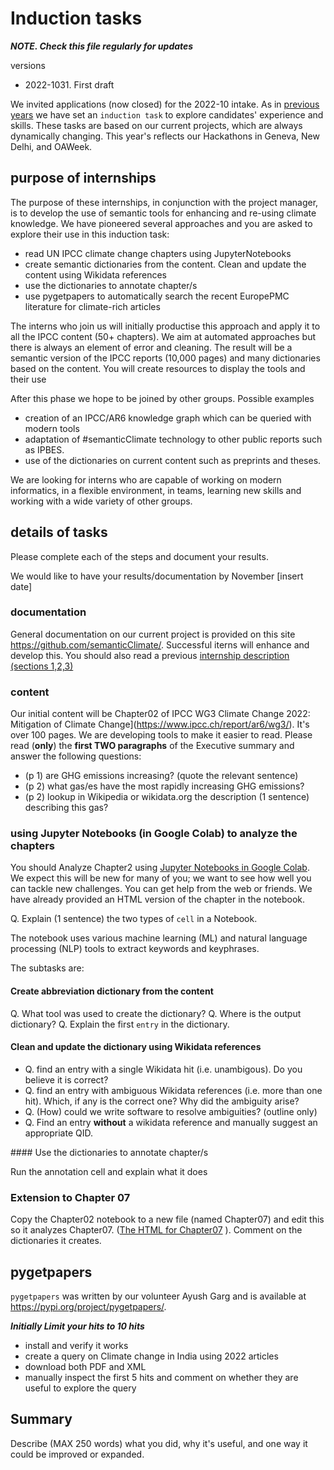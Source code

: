 # Induction tasks

***NOTE. Check this file regularly for updates***

versions
* 2022-1031. First draft


We invited applications (now closed) for the 2022-10 intake. As in [previous years]()  we have set an `induction task` to explore candidates' experience and skills. 
These tasks are based on our current projects, which are always dynamically changing. This year's reflects our Hackathons in Geneva, New Delhi, and OAWeek.


## purpose of internships

The purpose of these internships, in conjunction with the project manager, is to develop the use of semantic tools for 
enhancing and re-using climate knowledge. We have pioneered several approaches and you are asked to explore their use in this induction task:
* read UN IPCC climate change chapters using JupyterNotebooks
* create semantic dictionaries from the content. Clean and update the content using Wikidata references
* use the dictionaries to annotate chapter/s 
* use pygetpapers to automatically search the recent EuropePMC literature for climate-rich articles


The interns who join us will initially productise this approach and apply it to all the IPCC content (50+ chapters). 
We aim at automated approaches but there is always an element of error and cleaning. The result will be a semantic 
version of the IPCC reports (10,000 pages) and many dictionaries based on the content.  You will create resources to display the tools and their use

After this phase we hope to be joined by other groups. Possible examples
* creation of an IPCC/AR6 knowledge graph which can be queried with modern tools
* adaptation of #semanticClimate technology to other public reports such as IPBES.
* use of the dictionaries on current content such as preprints and theses.

We are looking for interns who are capable of working on modern informatics, in a flexible environment, in teams, 
learning new skills and working with a wide variety of other groups.

## details of tasks


Please complete each of the steps and document your results.

We would like to have your results/documentation by November [insert date]

### documentation

General documentation on our current project is provided on this site https://github.com/semanticClimate/. Successful iterns will
enhance and develop this. You should also read a previous [internship description (sections 1,2,3)](https://github.com/petermr/CEVOpen/blob/master/induction_test/introduction.md)

### content

Our initial content will be Chapter02 of IPCC WG3 Climate Change 2022: Mitigation of Climate Change](https://www.ipcc.ch/report/ar6/wg3/). 
It's over 100 pages. We are developing tools to make it easier to read. Please read (**only**) the **first TWO paragraphs** of the Executive summary and answer the following questions:
* (p 1) are GHG emissions increasing? (quote the relevant sentence)
* (p 2) what gas/es have the most rapidly increasing GHG emissions?
* (p 2) lookup in Wikipedia or wikidata.org the description (1 sentence) describing this gas?

### using Jupyter Notebooks (in Google Colab) to analyze the chapters

You should Analyze Chapter2 using [Jupyter Notebooks in Google Colab](https://colab.research.google.com/github/petermr/semanticClimate/blob/main/outreach/cambridge_presentation/Hackathon_Notebook/climate_hackathon_chapter02.ipynb). We expect this will be new for many of you; we want to see how well you can tackle new challenges. You can get help from the web or friends. We have already provided an HTML version of the chapter in the notebook.

Q. Explain (1 sentence) the two types of `cell` in a Notebook.

The notebook uses various machine learning (ML) and natural language processing (NLP) tools to extract keywords and keyphrases.

The subtasks are:

#### Create abbreviation dictionary from the content
Q. What tool was used to create the dictionary?
Q. Where is the output dictionary?
Q. Explain the first `entry` in the dictionary.

#### Clean and update the dictionary using Wikidata references                                                                                             

* Q. find an entry with a single Wikidata hit (i.e. unambigous). Do you believe it is correct?
* Q. find an entry with ambiguous Wikidata references (i.e. more than one hit). Which, if any is the correct one? Why did the ambiguity arise?
* Q. (How) could we write software to resolve ambiguities? (outline only)
* Q. Find an entry **without** a wikidata reference and manually suggest an appropriate QID.


#### Use the dictionaries to annotate chapter/s 

Run the annotation cell and explain what it does 

### Extension to Chapter 07

Copy the Chapter02 notebook to a new file (named Chapter07) and edit this so it analyzes Chapter07. ([The HTML for Chapter07](https://github.com/petermr/semanticClimate/blob/main/ipcc/ar6/wg3/Chapter07/fulltext.html) ).  Comment on the dictionaries it creates.

## pygetpapers

`pygetpapers` was written by our volunteer Ayush Garg and is available at https://pypi.org/project/pygetpapers/. 

***Initially Limit your hits to 10 hits***

* install and verify it works
* create a query on Climate change in India using 2022 articles 
* download both PDF and XML
* manually inspect the first 5 hits and comment on whether they are useful to explore the query

## Summary

Describe (MAX 250 words) what you did, why it's useful, and one way it could be improved or expanded.

